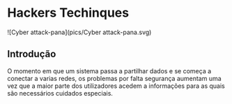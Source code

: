 # Hackers Techinques 

![Cyber attack-pana](pics/Cyber attack-pana.svg)


## Introdução
 
O momento em que um sistema passa a partilhar dados e se começa a conectar a varias redes, os problemas por falta segurança aumentam uma vez que a maior parte dos utilizadores acedem a informações para as quais são necessários cuidados especiais.
